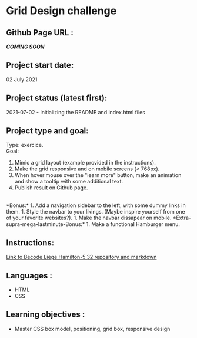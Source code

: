 # Grid Design challenge

## Github Page URL :
**_COMING SOON_**

## Project start date:
02 July 2021

## Project status (latest first):
2021-07-02 - Initializing the README and index.html files 

## Project type and goal:
Type: exercice. <br> 
Goal:<br>
1. Mimic a grid layout (example provided in the instructions). 
1. Make the grid responsive and on mobile screens (< 768px).
1. When hover mouse over the "learn more" button, make an animation and show a tooltip with some additional text.
1. Publish result on Github page.
<br>
*Bonus:*
1. Add a navigation sidebar to the left, with some dummy links in them.
1. Style the navbar to your likings. (Maybe inspire yourself from one of your favorite websites?).
1. Make the navbar dissapear on mobile.
*Extra-supra-mega-lastminute-Bonus:*
1. Make a functional Hamburger menu.


## Instructions: 
[Link to Becode Liège Hamilton-5.32 repository and markdown](https://github.com/becodeorg/LIE-Hamilton-5.32/tree/master/01-main-course/01-the-field/04-html-css/02-css/01-grid)

## Languages :
+ HTML
+ CSS

## Learning objectives :
+ Master CSS box model, positioning, grid box, responsive design
